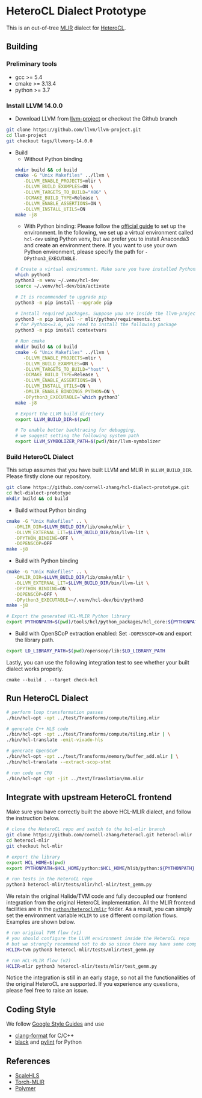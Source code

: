 # HeteroCL Dialect Prototype

This is an out-of-tree [MLIR](https://mlir.llvm.org/) dialect for [HeteroCL](https://github.com/cornell-zhang/heterocl).

## Building

### Preliminary tools
- gcc >= 5.4
- cmake >= 3.13.4
- python >= 3.7

### Install LLVM 14.0.0
- Download LLVM from [llvm-project](https://github.com/llvm/llvm-project/releases/tag/llvmorg-14.0.0) or checkout the Github branch
```sh
git clone https://github.com/llvm/llvm-project.git
cd llvm-project
git checkout tags/llvmorg-14.0.0
```

- Build
   - Without Python binding
   ```sh
   mkdir build && cd build
   cmake -G "Unix Makefiles" ../llvm \
      -DLLVM_ENABLE_PROJECTS=mlir \
      -DLLVM_BUILD_EXAMPLES=ON \
      -DLLVM_TARGETS_TO_BUILD="X86" \
      -DCMAKE_BUILD_TYPE=Release \
      -DLLVM_ENABLE_ASSERTIONS=ON \
      -DLLVM_INSTALL_UTILS=ON
   make -j8
   ```
   - With Python binding: Please follow the [official guide](https://mlir.llvm.org/docs/Bindings/Python/#generating-_dialect_namespace_ops_genpy-wrapper-modules) to set up the environment. In the following, we set up a virtual environment called `hcl-dev` using Python venv, but we prefer you to install Anaconda3 and create an environment there. If you want to use your own Python environment, please specify the path for `-DPython3_EXECUTABLE`.
   ```sh
   # Create a virtual environment. Make sure you have installed Python3.
   which python3
   python3 -m venv ~/.venv/hcl-dev
   source ~/.venv/hcl-dev/bin/activate

   # It is recommended to upgrade pip
   python3 -m pip install --upgrade pip

   # Install required packages. Suppose you are inside the llvm-project folder.
   python3 -m pip install -r mlir/python/requirements.txt
   # for Python<=3.6, you need to install the following package
   python3 -m pip install contextvars

   # Run cmake
   mkdir build && cd build
   cmake -G "Unix Makefiles" ../llvm \
      -DLLVM_ENABLE_PROJECTS=mlir \
      -DLLVM_BUILD_EXAMPLES=ON \
      -DLLVM_TARGETS_TO_BUILD="host" \
      -DCMAKE_BUILD_TYPE=Release \
      -DLLVM_ENABLE_ASSERTIONS=ON \
      -DLLVM_INSTALL_UTILS=ON \
      -DMLIR_ENABLE_BINDINGS_PYTHON=ON \
      -DPython3_EXECUTABLE=`which python3`
   make -j8

   # Export the LLVM build directory
   export LLVM_BUILD_DIR=$(pwd)

   # To enable better backtracing for debugging,
   # we suggest setting the following system path
   export LLVM_SYMBOLIZER_PATH=$(pwd)/bin/llvm-symbolizer
   ```

### Build HeteroCL Dialect
This setup assumes that you have built LLVM and MLIR in `$LLVM_BUILD_DIR`. Please firstly clone our repository.
```sh
git clone https://github.com/cornell-zhang/hcl-dialect-prototype.git
cd hcl-dialect-prototype
mkdir build && cd build
```

- Build without Python binding
```sh
cmake -G "Unix Makefiles" .. \
   -DMLIR_DIR=$LLVM_BUILD_DIR/lib/cmake/mlir \
   -DLLVM_EXTERNAL_LIT=$LLVM_BUILD_DIR/bin/llvm-lit \
   -DPYTHON_BINDING=OFF \
   -DOPENSCOP=OFF
make -j8
```

- Build with Python binding
```sh
cmake -G "Unix Makefiles" .. \
   -DMLIR_DIR=$LLVM_BUILD_DIR/lib/cmake/mlir \
   -DLLVM_EXTERNAL_LIT=$LLVM_BUILD_DIR/bin/llvm-lit \
   -DPYTHON_BINDING=ON \
   -DOPENSCOP=OFF \
   -DPython3_EXECUTABLE=~/.venv/hcl-dev/bin/python3
make -j8

# Export the generated HCL-MLIR Python library
export PYTHONPATH=$(pwd)/tools/hcl/python_packages/hcl_core:${PYTHONPATH}
```

- Build with OpenSCoP extraction enabled: Set `-DOPENSCOP=ON` and export the library path.
```sh
export LD_LIBRARY_PATH=$(pwd)/openscop/lib:$LD_LIBRARY_PATH
```


Lastly, you can use the following integration test to see whether your built dialect works properly.
```
cmake --build . --target check-hcl
```


## Run HeteroCL Dialect
```sh
# perform loop transformation passes
./bin/hcl-opt -opt ../test/Transforms/compute/tiling.mlir

# generate C++ HLS code
./bin/hcl-opt -opt ../test/Transforms/compute/tiling.mlir | \
./bin/hcl-translate -emit-vivado-hls

# generate OpenSCoP
./bin/hcl-opt -opt ../test/Transforms/memory/buffer_add.mlir | \
./bin/hcl-translate --extract-scop-stmt

# run code on CPU
./bin/hcl-opt -opt -jit ../test/Translation/mm.mlir
```


## Integrate with upstream HeteroCL frontend
Make sure you have correctly built the above HCL-MLIR dialect, and follow the instruction below.

```sh
# clone the HeteroCL repo and switch to the hcl-mlir branch
git clone https://github.com/cornell-zhang/heterocl.git heterocl-mlir
cd heterocl-mlir
git checkout hcl-mlir

# export the library
export HCL_HOME=$(pwd)
export PYTHONPATH=$HCL_HOME/python:$HCL_HOME/hlib/python:${PYTHONPATH}

# run tests in the HeteroCL repo
python3 heterocl-mlir/tests/mlir/hcl-mlir/test_gemm.py
```

We retain the original Halide/TVM code and fully decoupled our frontend integration from the original HeteroCL implementation. All the MLIR frontend facilities are in the [`python/heterocl/mlir`](https://github.com/cornell-zhang/heterocl/tree/hcl-mlir/python/heterocl/mlir) folder. As a result, you can simply set the environment variable `HCLIR` to use different compilation flows. Examples are shown below.

```sh
# run original TVM flow (v1)
# you should configure the LLVM environment inside the HeteroCL repo
# but we strongly recommend not to do so since there may have some compatibility issues
HCLIR=tvm python3 heterocl-mlir/tests/mlir/test_gemm.py

# run HCL-MLIR flow (v2)
HCLIR=mlir python3 heterocl-mlir/tests/mlir/test_gemm.py
```

Notice the integration is still in an early stage, so not all the functionalities of the original HeteroCL are supported. If you experience any questions, please feel free to raise an issue.


## Coding Style

We follow [Google Style Guides](https://google.github.io/styleguide/) and use
* [clang-format](https://clang.llvm.org/docs/ClangFormat.html) for C/C++
* [black](https://github.com/psf/black) and [pylint](https://pylint.org/) for Python


## References
* [ScaleHLS](https://github.com/hanchenye/scalehls)
* [Torch-MLIR](https://github.com/llvm/torch-mlir)
* [Polymer](https://github.com/kumasento/polymer)
